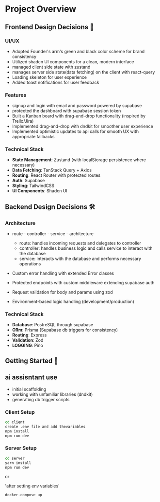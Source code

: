 # Project Overview

## Frontend Design Decisions 🎨

### UI/UX

- Adopted Founder's arm's green and black color scheme for brand consistency
- Utilized shadcn UI components for a clean, modern interface
- managed client side state with zustand
- manages server side state(data fetching) on the client with react-query
- Loading skeleton for user experience
- Added toast notifications for user feedback

### Features

- signup and login with email and password powered by supabase
- protected the dashboard with supabase session token
- Built a Kanban board with drag-and-drop functionality (inspired by Trello/Jira)
- Implemented drag-and-drop with dndkit for smoother user experience
- Implemented optimistic updates to api calls for smooth UX with appropriate fallbacks

### Technical Stack

- **State Management**: Zustand (with localStorage persistence where necessary)
- **Data Fetching**: TanStack Query + Axios
- **Routing**: React Router with protected routes
- **Auth**: Supabase
- **Styling**: TailwindCSS
- **UI Components**: Shadcn UI

## Backend Design Decisions 🛠️

### Architecture

- route - controller - service - architecture

  - route: handles incoming requests and delegates to controller
  - controller: handles business logic and calls service to interact with the database
  - service: interacts with the database and performs necessary operations

- Custom error handling with extended Error classes
- Protected endpoints with custom middleware extending supabase auth
- Request validation for body and params using zod
- Environment-based logic handling (development/production)

### Technical Stack

- **Database**: PostreSQL through supabase
- **ORm**: Prisma (Supabase db triggers for consistency)
- **Routing**: Express
- **Validation**: Zod
- **LOGGING**: Pino

## Getting Started 🚀

## ai assisntant use

- initial scaffolding
- working with unfamiliar libraries (dndkit)
- generating db trigger scripts

### Client Setup

```bash
cd client
create .env file and add thevariables
npm install
npm run dev
```

### Server Setup

```bash
cd server
yarn install
npm run dev
```

or

'after setting env variables'

```bash
docker-compose up
```
